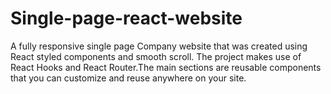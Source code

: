 # Single-page-react-website
A fully responsive single page Company website that was created using React styled components and smooth scroll.  The project makes use of React Hooks and React Router.The main sections are reusable components that you can customize and reuse anywhere on your site.
